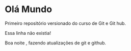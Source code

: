# Olá Mundo 
 Primeiro repositório versionado do curso de Git e Git hub.

 Essa linha não existia!

 Boa noite , fazendo atualizações de git e github.
 

